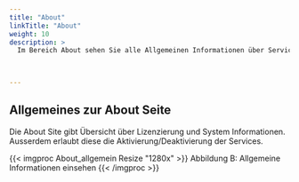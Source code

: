 ```yaml
---
title: "About"
linkTitle: "About"
weight: 10
description: >
  Im Bereich About sehen Sie alle Allgemeinen Informationen über Services sowie Datenbanken ein.   
 


---
```

## Allgemeines zur About Seite
Die About Site gibt Übersicht über Lizenzierung und System Informationen. Ausserdem erlaubt diese die Aktivierung/Deaktivierung der Services.

{{< imgproc About_allgemein Resize "1280x" >}}
Abbildung B: Allgemeine Informationen einsehen 
{{< /imgproc >}}




